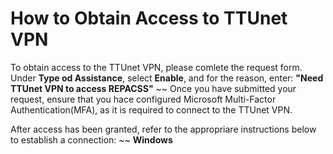 # How to Obtain Access to TTUnet VPN

To obtain access to the TTUnet VPN, please comlete the request form. Under **Type od Assistance**, select **Enable**, and for the reason, enter:
**"Need TTUnet VPN to access REPACSS"**
~~
Once you have submitted your request, ensure that you hace configured Microsoft Multi-Factor Authentication(MFA), as it is required to connect to the TTUnet VPN.

After access has been granted, refer to the appropriare instructions below to establish a connection:
~~
**Windows**

